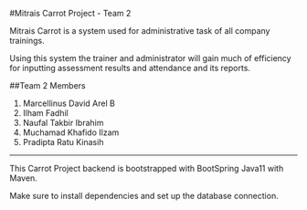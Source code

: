 #Mitrais Carrot Project - Team 2 

Mitrais Carrot is a system used for administrative task of all company trainings.

Using this system the trainer and administrator will gain much of
efficiency for inputting assessment results and attendance and its
reports.

##Team 2 Members
1.	Marcellinus David Arel B
2.	Ilham Fadhil
3.	Naufal Takbir Ibrahim
4.	Muchamad Khafido Ilzam
5.	Pradipta Ratu Kinasih
---

This Carrot Project backend is bootstrapped with BootSpring Java11 with Maven.

Make sure to install dependencies and set up the database connection.
